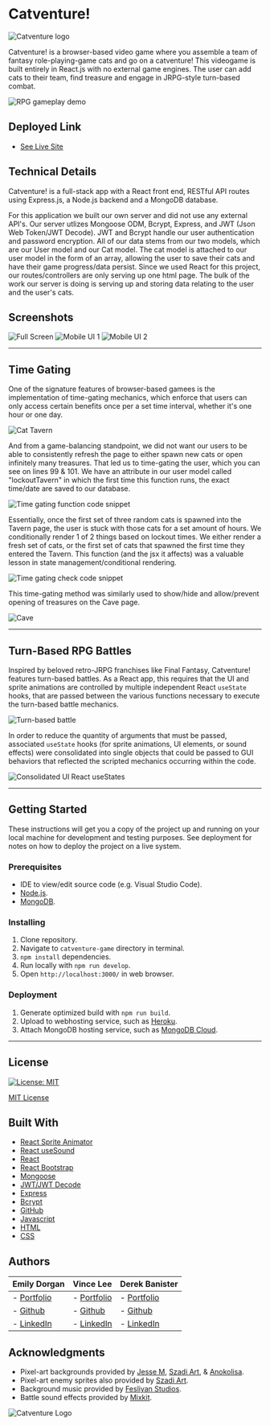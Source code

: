 # Catventure!

![Catventure logo](/screenshots/catventure-logo.png)

Catventure! is a browser-based video game where you assemble a team of fantasy role-playing-game cats and go on a catventure! This videogame is built entirely in React.js with no external game engines. The user can add cats to their team, find treasure and engage in JRPG-style turn-based combat.

![RPG gameplay demo](/screenshots/rpg-demo.gif)

## Deployed Link

* [See Live Site](https://catventure.herokuapp.com/)

## Technical Details

Catventure! is a full-stack app with a React front end, RESTful API routes using Express.js, a Node.js backend and a MongoDB database.

For this application we built our own server and did not use any external API's. Our server utlizes Mongoose ODM, Bcrypt, Express, and JWT (Json Web Token/JWT Decode). JWT and Bcrypt handle our user authentication and password encryption. All of our data stems from our two models, which are our User model and our Cat model. The cat model is attached to our user model in the form of an array, allowing the user to save their cats and have their game progress/data persist. Since we used React for this project, our routes/controllers are only serving up one html page. The bulk of the work our server is doing is serving up and storing data relating to the user and the user's cats.

## Screenshots

![Full Screen](/screenshots/full-screen.png)
![Mobile UI 1](/screenshots/mobile-ui.png)
![Mobile UI 2](/screenshots/mobile-ui2.png)

---

## Time Gating

One of the signature features of browser-based gamees is the implementation of time-gating mechanics, which enforce that users can only access certain benefits once per a set time interval, whether it's one hour or one day. 

![Cat Tavern](/screenshots/tavern.png)

And from a game-balancing standpoint, we did not want our users to be able to consistently refresh the page to either spawn new cats or open infinitely many treasures. That led us to time-gating the user, which you can see on lines 99 & 101. We have an attribute in our user model called "lockoutTavern" in which the first time this function runs, the exact time/date are saved to our database. 

![Time gating function code snippet](/screenshots/snippet-lockout-api.png)

Essentially, once the first set of three random cats is spawned into the Tavern page, the user is stuck with those cats for a set amount of hours. We conditionally render 1 of 2 things based on lockout times. We either render a fresh set of cats, or the first set of cats that spawned the first time they entered the Tavern. This function (and the jsx it affects) was a valuable lesson in state management/conditional rendering.

![Time gating check code snippet](/screenshots/snippet-lockout-check.png)

This time-gating method was similarly used to show/hide and allow/prevent opening of treasures on the Cave page.

![Cave](/screenshots/cave.png)

---

## Turn-Based RPG Battles

Inspired by beloved retro-JRPG franchises like Final Fantasy, Catventure! features turn-based battles. As a React app, this requires that the UI and sprite animations are controlled by multiple independent React `useState` hooks, that are passed between the various functions necessary to execute the turn-based battle mechanics.

![Turn-based battle](/screenshots/turn-based-battle.gif)

In order to reduce the quantity of arguments that must be passed, associated `useState` hooks (for sprite animations, UI elements, or sound effects) were consolidated into single objects that could be passed to GUI behaviors that reflected the scripted mechanics occurring within the code.

![Consolidated UI React useStates](/screenshots/ui-useStates.png)

---

## Getting Started

These instructions will get you a copy of the project up and running on your local machine for development and testing purposes. See deployment for notes on how to deploy the project on a live system.

### Prerequisites

* IDE to view/edit source code (e.g. Visual Studio Code).
* [Node.js](https://nodejs.org/en/).
* [MongoDB](https://www.mongodb.com/).

### Installing

1. Clone repository.
1. Navigate to `catventure-game` directory in terminal.
1. `npm install` dependencies.
1. Run locally with `npm run develop`.
1. Open `http://localhost:3000/` in web browser.

### Deployment

1. Generate optimized build with `npm run build`.
1. Upload to webhosting service, such as [Heroku](https://www.heroku.com/).
1. Attach MongoDB hosting service, such as [MongoDB Cloud](https://www.mongodb.com/).

---

## License

[![License: MIT](https://img.shields.io/badge/License-MIT-yellow.svg)](https://opensource.org/licenses/MIT)

[MIT License](https://vince-lee.mit-license.org/)

## Built With

* [React Sprite Animator](https://www.npmjs.com/package/react-sprite-animator)
* [React useSound](https://www.joshwcomeau.com/react/announcing-use-sound-react-hook/)
* [React](https://reactjs.org/)
* [React Bootstrap](https://react-bootstrap.github.io/)
* [Mongoose](https://mongoosejs.com/)
* [JWT/JWT Decode](https://jwt.io/)
* [Express](https://expressjs.com/)
* [Bcrypt](https://www.npmjs.com/package/bcrypt)
* [GitHub](https://github.com/)
* [Javascript](https://developer.mozilla.org/en-US/docs/Web/JavaScript)
* [HTML](https://developer.mozilla.org/en-US/docs/Web/HTML)
* [CSS](https://developer.mozilla.org/en-US/docs/Web/CSS)

## Authors

|**Emily Dorgan** | **Vince Lee** | **Derek Banister** |
|-----------------|---------------|------------------|
| - [Portfolio](https://emdorgan.github.io/portfolio/)| - [Portfolio](https://starryblue7.github.io/portfolio-iv/)| - [Portfolio](https://tylerbyeager.github.io/first-portfolio/) |
| - [Github](https://github.com/emdorgan)| - [Github](https://github.com/StarryBlue7) | - [Github](https://github.com/DerekBanister) |
| - [LinkedIn](https://www.linkedin.com/in/emily-dorgan/)| - [LinkedIn](https://www.linkedin.com/in/vince-lee/) | - [LinkedIn](https://www.linkedin.com/in/DerekBanister/)|

## Acknowledgments
* Pixel-art backgrounds provided by [Jesse M](https://jesse-m.itch.io/jungle-pack), [Szadi Art](https://szadiart.itch.io/pixel-fantasy-caves), & [Anokolisa](https://anokolisa.itch.io/montain-forest-asset-pack).
* Pixel-art enemy sprites also provided by [Szadi Art](https://szadiart.itch.io/animated-character-pack).
* Background music provided by [Fesliyan Studios](https://www.fesliyanstudios.com/).
* Battle sound effects provided by [Mixkit](https://mixkit.co/).

![Catventure Logo](/screenshots/catventure-icon.png)